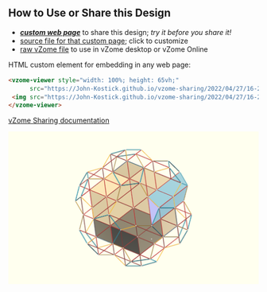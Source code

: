 
## How to Use or Share this Design

 - [***custom web page***][post] to share this design; *try it before you share it!*
 - [source file for that custom page][source]; click to customize
 - [raw vZome file][raw] to use in vZome desktop or vZome Online
 
 HTML custom element for embedding in any web page:
 ```html
<vzome-viewer style="width: 100%; height: 65vh;"
       src="https://John-Kostick.github.io/vzome-sharing/2022/04/27/16-29-12-6--axis.-with-stickvZome/6--axis.-with-stickvZome.vZome" >
  <img src="https://John-Kostick.github.io/vzome-sharing/2022/04/27/16-29-12-6--axis.-with-stickvZome/6--axis.-with-stickvZome.png" />
</vzome-viewer>
 ```

[vZome Sharing documentation](https://vzome.github.io/vzome/sharing.html#how-it-works)

![Image](<6--axis.-with-stickvZome.png>)


[post]: <https://John-Kostick.github.io/vzome-sharing/2022/04/27/6--axis.-with-stickvZome-16-29-12.html>
[source]: <https://github.com/John-Kostick/vzome-sharing/edit/main/_posts/2022-04-27-6--axis.-with-stickvZome-16-29-12.md>
[raw]: <https://raw.githubusercontent.com/John-Kostick/vzome-sharing/main/2022/04/27/16-29-12-6--axis.-with-stickvZome/6--axis.-with-stickvZome.vZome>
